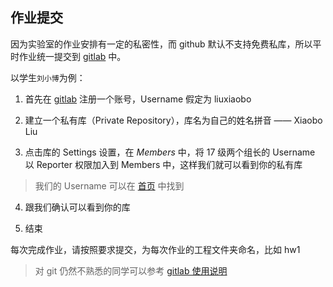 ##	作业提交

因为实验室的作业安排有一定的私密性，而 github 默认不支持免费私库，所以平时作业统一提交到 [gitlab](https://gitlab.com/) 中。

以学生`刘小博`为例：

1. 首先在 [gitlab](https://gitlab.com/) 注册一个账号，Username 假定为 liuxiaobo

2. 建立一个私有库（Private Repository），库名为自己的姓名拼音 —— Xiaobo Liu

3. 点击库的 Settings 设置，在 _Members_ 中，将 17 级两个组长的 Username 以 Reporter 权限加入到 Members 中，这样我们就可以看到你的私有库

> 我们的 Username 可以在 [首页](https://github.com/HENU515Lab/be-a-better-programmer) 中找到

4. 跟我们确认可以看到你的库

5. 结束

每次完成作业，请按照要求提交，为每次作业的工程文件夹命名，比如 hw1

> 对 git 仍然不熟悉的同学可以参考 [gitlab 使用说明](https://github.com/HENU515Lab/be-a-better-programmer/tree/master/gitlab-howto)
